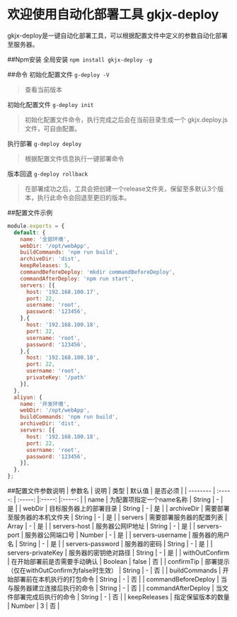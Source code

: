# 欢迎使用自动化部署工具 gkjx-deploy

gkjx-deploy是一键自动化部署工具，可以根据配置文件中定义的参数自动化部署至服务器。

##Npm安装
全局安装 `npm install gkjx-deploy -g`

##命令
初始化配置文件 `g-deploy -V`
> 查看当前版本

初始化配置文件 `g-deploy init`
> 初始化配置文件命令，执行完成之后会在当前目录生成一个 gkjx.deploy.js 文件，可自由配置。

执行部署 `g-deploy deploy`
> 根据配置文件信息执行一键部署命令

版本回退 `g-deploy rollback`
> 在部署成功之后，工具会把创建一个release文件夹，保留至多默认3个版本，执行此命令会回退至更旧的版本。

##配置文件示例
```javascript
module.exports = {
  default: {
    name: '全部环境',
    webDir: '/opt/webApp',
    buildCommands: 'npm run build',
    archiveDir: 'dist',
    keepReleases: 5,
    commandBeforeDeploy: 'mkdir commandBeforeDeploy',
    commandAfterDeploy: 'npm run start',
    servers: [{
      host: '192.168.100.17',
      port: 22,
      username: 'root',
      password: '123456',
    },{
      host: '192.168.100.18',
      port: 22,
      username: 'root',
      password: '123456',
    },{
      host: '192.168.100.18',
      port: 22,
      username: 'root',
      privateKey: '/path'
    }],
  },
  aliyun: {
    name: '开发环境',
    webDir: '/opt/webApp',
    buildCommands: 'npm run build',
    archiveDir: 'dist',
    servers: [{
      host: '192.168.100.18',
      port: 22,
      username: 'root',
      password: '123456',
    }],
  },
};

```

##配置文件参数说明
| 参数名        | 说明   |  类型 |  默认值 | 是否必须 |
| --------   | :-----:  | :-----:  |:-----: |:-----: |
| name      | 为配置项指定一个name名称   | String | - | 是 |
| webDir    | 目标服务器上的部署目录   | String | - | 是 |
| archiveDir   |    需要部署至服务器的本机文件夹    | String | - | 是 |
| servers   |    需要部署服务器的配置列表    | Array | - | 是 |
| servers-host   |    服务器公网IP地址    | String | - | 是 |
| servers-port   |    服务器公网端口号    | Number | - | 是 |
| servers-username   |    服务器的用户名    | String | - | 是 |
| servers-password   |    服务器的密码    | String | - | 是 |
| servers-privateKey   |    服务器的密钥绝对路径    | String | - | 是 |
| withOutConfirm      | 在开始部署前是否需要手动确认   | Boolean | false | 否 |
| confirmTip    |    部署提示（仅在withOutConfirm为false时生效）    | String | - | 否 |
| buildCommands    |    开始部署前在本机执行的打包命令    | String | - | 否 |
| commandBeforeDeploy   |    当与服务器建立连接后执行的命令    | String | - | 否 |
| commandAfterDeploy   |    当文件部署完成后执行的命令    | String | - | 否 |
| keepReleases   |    指定保留版本的数量    | Number | 3 | 否 |
